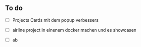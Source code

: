 ## To do
- [ ] Projects Cards mit dem popup verbessers
- [ ] airline project in einenem docker machen und es showcasen
- [ ] ab



